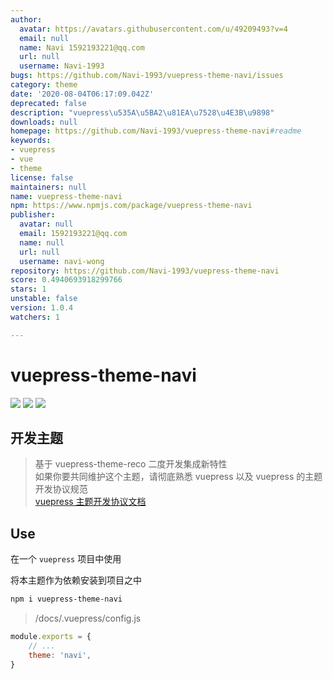 ```yaml
---
author:
  avatar: https://avatars.githubusercontent.com/u/49209493?v=4
  email: null
  name: Navi 1592193221@qq.com
  url: null
  username: Navi-1993
bugs: https://github.com/Navi-1993/vuepress-theme-navi/issues
category: theme
date: '2020-08-04T06:17:09.042Z'
deprecated: false
description: "vuepress\u535A\u5BA2\u81EA\u7528\u4E3B\u9898"
downloads: null
homepage: https://github.com/Navi-1993/vuepress-theme-navi#readme
keywords:
- vuepress
- vue
- theme
license: false
maintainers: null
name: vuepress-theme-navi
npm: https://www.npmjs.com/package/vuepress-theme-navi
publisher:
  avatar: null
  email: 1592193221@qq.com
  name: null
  url: null
  username: navi-wong
repository: https://github.com/Navi-1993/vuepress-theme-navi
score: 0.4940693918299766
stars: 1
unstable: false
version: 1.0.4
watchers: 1

---
```


# vuepress-theme-navi

[![](https://img.shields.io/npm/v/vuepress-theme-navi.svg)](https://www.npmjs.com/package/vuepress-theme-navi)
[![](https://img.shields.io/npm/dt/vuepress-theme-navi.svg)](https://www.npmjs.com/package/vuepress-theme-navi)
[![](https://img.shields.io/npm/l/vuepress-theme-navi.svg)](https://github.com/Navi-1993/vuepress-theme-navi)

## 开发主题

> 基于 vuepress-theme-reco 二度开发集成新特性  
> 如果你要共同维护这个主题，请彻底熟悉 vuepress 以及 vuepress 的主题开发协议规范  
> [vuepress 主题开发协议文档](https://vuepress.vuejs.org/zh/theme/)  

## Use

在一个 `vuepress` 项目中使用

将本主题作为依赖安装到项目之中

```bash
npm i vuepress-theme-navi
```

> /docs/.vuepress/config.js

```js
module.exports = {
	// ...
	theme: 'navi',
}
```
